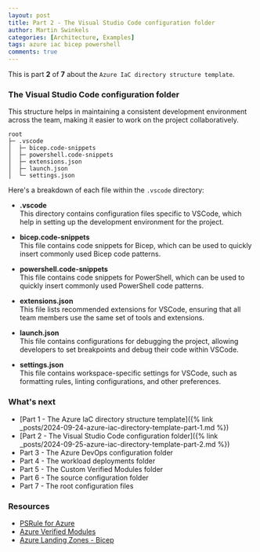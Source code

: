 ```yaml
---
layout: post
title: Part 2 - The Visual Studio Code configuration folder
author: Martin Swinkels
categories: [Architecture, Examples]
tags: azure iac bicep powershell
comments: true
---
```


This is part **2** of **7** about the `Azure IaC directory structure template`.

### The Visual Studio Code configuration folder

This structure helps in maintaining a consistent development environment across the team, making it easier to work on the project collaboratively.

```pre
root
├─ .vscode
│  ├─ bicep.code-snippets
│  ├─ powershell.code-snippets
│  ├─ extensions.json
│  ├─ launch.json
│  └─ settings.json
```

Here's a breakdown of each file within the `.vscode` directory:

- **.vscode**  
  This directory contains configuration files specific to VSCode, which help in setting up the development environment for the project.

- **bicep.code-snippets**  
This file contains code snippets for Bicep, which can be used to quickly insert commonly used Bicep code patterns.

- **powershell.code-snippets**  
This file contains code snippets for PowerShell, which can be used to quickly insert commonly used PowerShell code patterns.

- **extensions.json**  
This file lists recommended extensions for VSCode, ensuring that all team members use the same set of tools and extensions.

- **launch.json**  
This file contains configurations for debugging the project, allowing developers to set breakpoints and debug their code within VSCode.

- **settings.json**  
This file contains workspace-specific settings for VSCode, such as formatting rules, linting configurations, and other preferences.

### What's next

- [Part 1 - The Azure IaC directory structure template]({% link _posts/2024-09-24-azure-iac-directory-template-part-1.md %})
- [Part 2 - The Visual Studio Code configuration folder]({% link _posts/2024-09-25-azure-iac-directory-template-part-2.md %})
- Part 3 - The Azure DevOps configuration folder
- Part 4 - The workload deployments folder
- Part 5 - The Custom Verified Modules folder
- Part 6 - The source configuration folder
- Part 7 - The root configuration files

<!-- omit from toc -->
### Resources

- <a href="https://azure.github.io/PSRule.Rules.Azure" target="_blanc">PSRule for Azure</a>
- <a href="https://azure.github.io/Azure-Verified-Modules/" target="_blanc">Azure Verified Modules</a>
- <a href="https://github.com/Azure/ALZ-Bicep" target="_blanc">Azure Landing Zones - Bicep</a>
